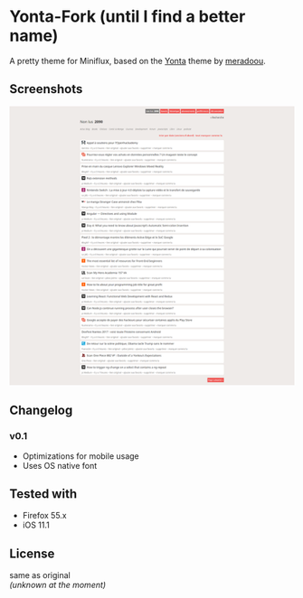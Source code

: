 # Yonta-Fork (until I find a better name)

A pretty theme for Miniflux, based on the [Yonta](https://github.com/meradoou/yonta) theme by [meradoou](https://github.com/meradoou).

## Screenshots
![Overview; Screenshot by meradoou](screenshot.png)

## Changelog

### v0.1
- Optimizations for mobile usage
- Uses OS native font

## Tested with
- Firefox 55.x
- iOS 11.1

## License
same as original  
*(unknown at the moment)*
